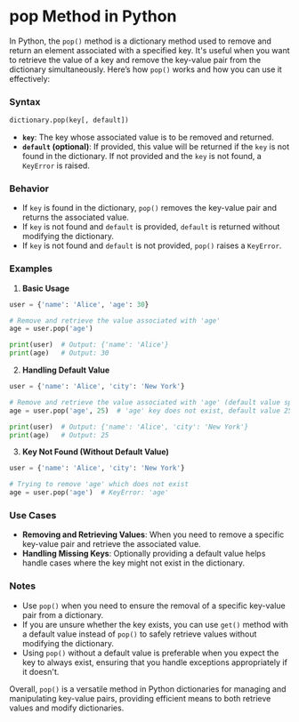 # pop Method in Python

In Python, the `pop()` method is a dictionary method used to remove and return an element associated with a specified key. It's useful when you want to retrieve the value of a key and remove the key-value pair from the dictionary simultaneously. Here’s how `pop()` works and how you can use it effectively:

### Syntax

```python
dictionary.pop(key[, default])
```

- **`key`**: The key whose associated value is to be removed and returned.
- **`default` (optional)**: If provided, this value will be returned if the `key` is not found in the dictionary. If not provided and the `key` is not found, a `KeyError` is raised.

### Behavior

- If `key` is found in the dictionary, `pop()` removes the key-value pair and returns the associated value.
- If `key` is not found and `default` is provided, `default` is returned without modifying the dictionary.
- If `key` is not found and `default` is not provided, `pop()` raises a `KeyError`.

### Examples

1. **Basic Usage**

```python
user = {'name': 'Alice', 'age': 30}

# Remove and retrieve the value associated with 'age'
age = user.pop('age')

print(user)  # Output: {'name': 'Alice'}
print(age)   # Output: 30
```

2. **Handling Default Value**

```python
user = {'name': 'Alice', 'city': 'New York'}

# Remove and retrieve the value associated with 'age' (default value specified)
age = user.pop('age', 25)  # 'age' key does not exist, default value 25 is returned

print(user)  # Output: {'name': 'Alice', 'city': 'New York'}
print(age)   # Output: 25
```

3. **Key Not Found (Without Default Value)**

```python
user = {'name': 'Alice', 'city': 'New York'}

# Trying to remove 'age' which does not exist
age = user.pop('age')  # KeyError: 'age'
```

### Use Cases

- **Removing and Retrieving Values**: When you need to remove a specific key-value pair and retrieve the associated value.
- **Handling Missing Keys**: Optionally providing a default value helps handle cases where the key might not exist in the dictionary.

### Notes

- Use `pop()` when you need to ensure the removal of a specific key-value pair from a dictionary.
- If you are unsure whether the key exists, you can use `get()` method with a default value instead of `pop()` to safely retrieve values without modifying the dictionary.
- Using `pop()` without a default value is preferable when you expect the key to always exist, ensuring that you handle exceptions appropriately if it doesn't.

Overall, `pop()` is a versatile method in Python dictionaries for managing and manipulating key-value pairs, providing efficient means to both retrieve values and modify dictionaries.